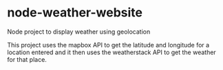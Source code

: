 # node-weather-website
Node project to display weather using geolocation

This project uses the mapbox API to get the latitude and longitude for a location entered and 
it then uses the weatherstack API to get the weather for that place.
